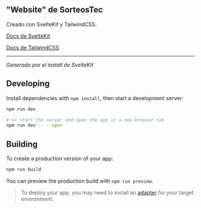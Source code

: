 ## "Website" de SorteosTec

Creado con SvelteKit y TailwindCSS.

[Docs de SvelteKit](https://kit.svelte.dev/docs/project-structure)

[Docs de TailwindCSS](https://tailwindcss.com/docs/utility-first)

---

_Generado por el install de SvelteKit_

## Developing

Install dependencies with `npm install`, then start a development server:

```bash
npm run dev

# or start the server and open the app in a new browser tab
npm run dev -- --open
```

## Building

To create a production version of your app:

```bash
npm run build
```

You can preview the production build with `npm run preview`.

> To deploy your app, you may need to install an [adapter](https://kit.svelte.dev/docs/adapters) for your target environment.
